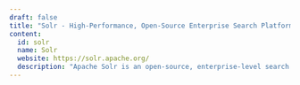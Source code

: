 ```yaml
---
draft: false
title: "Solr - High-Performance, Open-Source Enterprise Search Platform"
content:
  id: solr
  name: Solr
  website: https://solr.apache.org/
  description: "Apache Solr is an open-source, enterprise-level search platform that provides powerful full-text search capabilities, advanced query features, and extensive scalability for high-volume applications."
---
```

